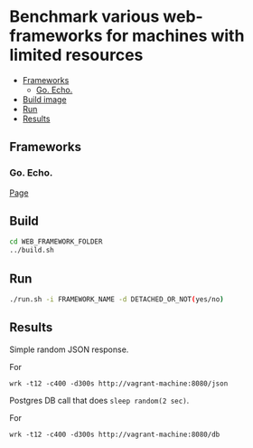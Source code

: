 # Benchmark various web-frameworks for machines with limited resources

- [Frameworks](#frameworks)
  - [Go. Echo.](#go-echo)
- [Build image](#build)
- [Run](#run)
- [Results](#results)


## Frameworks

### Go. Echo.

[Page](https://github.com/labstack/echo)


## Build

```bash
cd WEB_FRAMEWORK_FOLDER
../build.sh
```

## Run

```bash
./run.sh -i FRAMEWORK_NAME -d DETACHED_OR_NOT(yes/no)
```


## Results

Simple random JSON response.

For

```
wrk -t12 -c400 -d300s http://vagrant-machine:8080/json
```

Postgres DB call that does `sleep random(2 sec)`.

For

```
wrk -t12 -c400 -d300s http://vagrant-machine:8080/db
```
